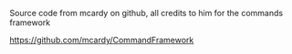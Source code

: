 Source code from mcardy on github, all credits to him for the commands framework

https://github.com/mcardy/CommandFramework